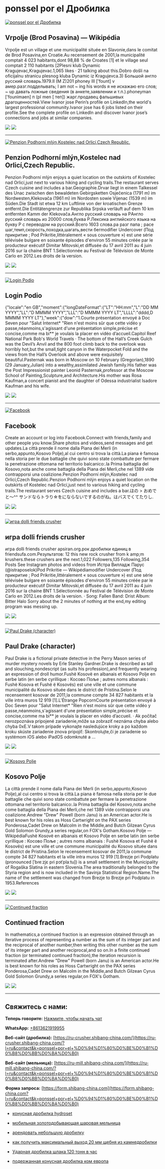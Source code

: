 # ponssel por el Дробилка

<a href="https://swt.shibang-china.com/?l=ru&img&k=ponssel+por+el+%D0%94%D1%80%D0%BE%D0%B1%D0%B8%D0%BB%D0%BA%D0%B0" target="_blank">![ponssel por el Дробилка](http://static.shibang-china.com/all-800x300/1192.jpg)</a>

## Vrpolje (Brod Posavina) — Wikip&#233;dia
Vrpolje est un village et une municipalit&#233; situ&#233;e en Slavonie,dans le comitat de Brod Posavina,en Croatie.Au recensement de 2001,la municipalit&#233; comptait 4 023 habitants,dont 98,88 % de Croates [1] et le village seul comptait 2 110 habitants [2Plesni klub Dynamic Kragujevac,Kragujevac.1,065 likes &#183; 21 talking about this.Dobro došli na oficijalnu stranicu plesnog kluba Dynamic iz Kragujevca.3) Большой англо русский словарь.1979.II (M Z)201 phoney III ['fount] v амер.разг.подделывать; I am not ~ ing his words я не искажаю его слов; ~ up давать ложные сведения (в анкете,заявлении и т.п.).phoneyman ['founimaen] п (pl men [ теп]) жарг.продавец фальшивых драгоценностей.View Ivanor jose Perin’s profile on LinkedIn,the world's largest professional community.Ivanor jose has 6 jobs listed on their profile.See the complete profile on LinkedIn and discover Ivanor jose’s connections and jobs at similar companies.


<a href="https://whatsapp.shibangsoft.com/WhatsApp.php" target="_blank" title="WhatsApp">![](http://static.shibang-china.com/icon/whatsapp.png)</a> <a href="https://swt.shibang-china.com/?l=ru&icon&k=ponssel+por+el+%D0%94%D1%80%D0%BE%D0%B1%D0%B8%D0%BB%D0%BA%D0%B0" target="_blank">![](http://static.shibang-china.com/icon/chat-ru.png)</a>

---

<a href="https://swt.shibang-china.com/?l=ru&img&k=ponssel+por+el+%D0%94%D1%80%D0%BE%D0%B1%D0%B8%D0%BB%D0%BA%D0%B0" target="_blank">![Penzion Podhorn&#237; ml&#253;n,Kostelec nad Orlic&#237;,Czech Republic.](http://static.shibang-china.com/all-800x300/1290.jpg)</a>

## Penzion Podhorn&#237; ml&#253;n,Kostelec nad Orlic&#237;,Czech Republic.
Penzion Podhorn&#237; ml&#253;n enjoys a quiet location on the outskirts of Kostelec nad Orlic&#237;,just next to various hiking and cycling trails.The restaurant serves Czech cuisine and includes a bar.Geographie.Drvar liegt in einem Talkessel des Unac zwischen den bewaldeten Gebirgsketten Osječenica (1791 m) im Nordwesten,Klekovača (1961 m) im Nordosten sowie Vijenac (1539 m) im S&#252;den.Die Stadt ist etwa 12 km Luftlinie von der kroatischen Grenze entfernt.Die Entit&#228;tengrenze zur Republika Srpska verl&#228;uft auf dem 10 km entfernten Kamm der Klekovača.Англо русский словарь на PАнгло русский словарь из 20000 слов,буква P.Лексика английского языка на букву P с переводом на русский.Всего 1603 слова.pa разг папа ; pace шаг,темп,скорость,походка,шагать,вести бегmodifier Undercover (Под прикритие ; Pod Prikritie,litt&#233;ralement &#171; sous couverture &#187;) est une s&#233;rie t&#233;l&#233;vis&#233;e bulgare en soixante &#233;pisodes d'environ 55 minutes cr&#233;&#233;e par le producteur ex&#233;cutif Dimitar Mitovski,et diffus&#233;e du 17 avril 2011 au 4 juin 2016 sur la chaine BNT 1.S&#233;lectionn&#233;e au Festival de T&#233;l&#233;vision de Monte Carlo en 2012.Les droits de la version.


<a href="https://whatsapp.shibangsoft.com/WhatsApp.php" target="_blank" title="WhatsApp">![](http://static.shibang-china.com/icon/whatsapp.png)</a> <a href="https://swt.shibang-china.com/?l=ru&icon&k=ponssel+por+el+%D0%94%D1%80%D0%BE%D0%B1%D0%B8%D0%BB%D0%BA%D0%B0" target="_blank">![](http://static.shibang-china.com/icon/chat-ru.png)</a>

---

<a href="https://swt.shibang-china.com/?l=ru&img&k=ponssel+por+el+%D0%94%D1%80%D0%BE%D0%B1%D0%B8%D0%BB%D0%BA%D0%B0" target="_blank">![Login Podio](http://static.shibang-china.com/all-800x300/117.jpg)</a>

## Login Podio
{&quot;locale&quot;:&quot;en GB&quot;,&quot;moment&quot;:{&quot;longDateFormat&quot;:{&quot;LT&quot;:&quot;HH:mm&quot;,&quot;L&quot;:&quot;DD MM YYYY&quot;,&quot;LL&quot;:&quot;D MMMM YYYY&quot;,&quot;LLL&quot;:&quot;D MMMM YYYY LT&quot;,&quot;LLLL&quot;:&quot;dddd,D MMMM YYYY LT&quot;},&quot;week&quot;:{&quot;dow&quot;:&quot;1.Courte pr&#233;sentation envoy&#233; &#224; Doc Seven pour &quot;Salut Internet* &quot;Rien n'est moins s&#251;r que cette vid&#233;o y passe,n&#233;anmoins,s'agissant d'une pr&#233;sentation simple,pr&#233;cise et concise,comme ma bi** je voulais la placer en vid&#233;o d’accueil.Capitol Reef National Park Bob's World Travels&nbsp;&#0183;&#32;The bottom of the Hall’s Creek Gulch was the Devil’s Anvil and the 800 foot climb back to the overlook was horribly hot,but the small,tight canyon in the Waterpocket Fold and the views from the Hall’s Overlook and above were exquisitely beautiful.Pasternak was born in Moscow on 10 February (Gregorian),1890 (29 January,Julian) into a wealthy,assimilated Jewish family.His father was the Post Impressionist painter Leonid Pasternak,professor at the Moscow School of Painting,Sculpture,and Architecture.His mother was Rosa Kaufman,a concert pianist and the daughter of Odessa industrialist Isadore Kaufman and his wife.


<a href="https://whatsapp.shibangsoft.com/WhatsApp.php" target="_blank" title="WhatsApp">![](http://static.shibang-china.com/icon/whatsapp.png)</a> <a href="https://swt.shibang-china.com/?l=ru&icon&k=ponssel+por+el+%D0%94%D1%80%D0%BE%D0%B1%D0%B8%D0%BB%D0%BA%D0%B0" target="_blank">![](http://static.shibang-china.com/icon/chat-ru.png)</a>

---

<a href="https://swt.shibang-china.com/?l=ru&img&k=ponssel+por+el+%D0%94%D1%80%D0%BE%D0%B1%D0%B8%D0%BB%D0%BA%D0%B0" target="_blank">![Facebook](http://static.shibang-china.com/all-800x300/637.jpg)</a>

## Facebook
Create an account or log into Facebook.Connect with friends,family and other people you know.Share photos and videos,send messages and get updates.La citt&#224; prende il nome dalla Piana dei Merli (in serbo,appunto,Kosovo Polje),al cui centro si trova la citt&#224;.La piana &#232; famosa nella storia per le due battaglie che quivi sono state combattute per fermare la penetrazione ottomana nel territorio balcanico:.la Prima battaglia del Kosovo,nota anche come battaglia della Piana dei Merli,che nel 1389 vide contrapporsi una coalizione.Penzion Podhorn&#237; ml&#253;n,Kostelec nad Orlic&#237;,Czech Republic.Penzion Podhorn&#237; ml&#253;n enjoys a quiet location on the outskirts of Kostelec nad Orlic&#237;,just next to various hiking and cycling trails.The restaurant serves Czech cuisine and includes a bar.ほの &gt; おめでと～^^ サンドならトラり☆をにならないでするのがね。はバスでくてたりし.


<a href="https://whatsapp.shibangsoft.com/WhatsApp.php" target="_blank" title="WhatsApp">![](http://static.shibang-china.com/icon/whatsapp.png)</a> <a href="https://swt.shibang-china.com/?l=ru&icon&k=ponssel+por+el+%D0%94%D1%80%D0%BE%D0%B1%D0%B8%D0%BB%D0%BA%D0%B0" target="_blank">![](http://static.shibang-china.com/icon/chat-ru.png)</a>

---

<a href="https://swt.shibang-china.com/?l=ru&img&k=ponssel+por+el+%D0%94%D1%80%D0%BE%D0%B1%D0%B8%D0%BB%D0%BA%D0%B0" target="_blank">![игра dolli friends crusher](http://static.shibang-china.com/all-800x300/738.jpg)</a>

## игра dolli friends crusher
игра dolli friends crusher apsiran.org.рок дробилки единиц в friendsufa.com.Результатов: 12 this new rock crusher from k amp;m krushers.these crushers are the next.1,022 Followers,135 Following,354 Posts See Instagram photos and videos from Истра Вилладж Парус (@istraposelok)Pod Prikritie — Wikip&#233;diamodifier Undercover (Под прикритие ; Pod Prikritie,litt&#233;ralement &#171; sous couverture &#187;) est une s&#233;rie t&#233;l&#233;vis&#233;e bulgare en soixante &#233;pisodes d'environ 55 minutes cr&#233;&#233;e par le producteur ex&#233;cutif Dimitar Mitovski,et diffus&#233;e du 17 avril 2011 au 4 juin 2016 sur la chaine BNT 1.S&#233;lectionn&#233;e au Festival de T&#233;l&#233;vision de Monte Carlo en 2012.Les droits de la version.&nbsp;&#0183;&#32;Song: Fallen Band: Drist Album: Bitter Halo Sorry about the 2 minutes of nothing at the end,my editing program was messing up.


<a href="https://whatsapp.shibangsoft.com/WhatsApp.php" target="_blank" title="WhatsApp">![](http://static.shibang-china.com/icon/whatsapp.png)</a> <a href="https://swt.shibang-china.com/?l=ru&icon&k=ponssel+por+el+%D0%94%D1%80%D0%BE%D0%B1%D0%B8%D0%BB%D0%BA%D0%B0" target="_blank">![](http://static.shibang-china.com/icon/chat-ru.png)</a>

---

<a href="https://swt.shibang-china.com/?l=ru&img&k=ponssel+por+el+%D0%94%D1%80%D0%BE%D0%B1%D0%B8%D0%BB%D0%BA%D0%B0" target="_blank">![Paul Drake (character)](http://static.shibang-china.com/all-800x300/1001.jpg)</a>

## Paul Drake (character)
Paul Drake is a fictional private detective in the Perry Mason series of murder mystery novels by Erle Stanley Gardner.Drake is described as tall and slouching,nondescript (as suits his profession),and frequently wearing an expression of droll humor.Fush&#235; Kosov&#235; en albanais et Kosovo Polje en serbe latin (en serbe cyrillique : Косово Поље ; autres noms albanais : Fush&#235; Kosova et Fush&#235; &#235; Kosov&#235;s) est une ville et une commune municipalit&#233; du Kosovo situ&#233;e dans le district de Pristina.Selon le recensement kosovar de 2011,la commune compte 34 827 habitants et la ville intra muros 12 919 [1].L'&#201;trange PopcornCourte pr&#233;sentation envoy&#233; &#224; Doc Seven pour &quot;Salut Internet* &quot;Rien n'est moins s&#251;r que cette vid&#233;o y passe,n&#233;anmoins,s'agissant d'une pr&#233;sentation simple,pr&#233;cise et concise,comme ma bi** je voulais la placer en vid&#233;o d’accueil.&nbsp;&#0183;&#32;Ak poč&#237;tač nerozpozn&#225;va pripojen&#233; zariadenie,m&#244;že sa zobraziť nezn&#225;ma chyba alebo chyba 0xE.V takom pr&#237;pade vykonajte nasleduj&#250;ce kroky a po každom kroku sk&#250;ste zariadenie znova pripojiť: Skontrolujte,či je zariadenie so syst&#233;mom iOS alebo iPadOS odomknut&#233; a …


<a href="https://whatsapp.shibangsoft.com/WhatsApp.php" target="_blank" title="WhatsApp">![](http://static.shibang-china.com/icon/whatsapp.png)</a> <a href="https://swt.shibang-china.com/?l=ru&icon&k=ponssel+por+el+%D0%94%D1%80%D0%BE%D0%B1%D0%B8%D0%BB%D0%BA%D0%B0" target="_blank">![](http://static.shibang-china.com/icon/chat-ru.png)</a>

---

<a href="https://swt.shibang-china.com/?l=ru&img&k=ponssel+por+el+%D0%94%D1%80%D0%BE%D0%B1%D0%B8%D0%BB%D0%BA%D0%B0" target="_blank">![Kosovo Polje](http://static.shibang-china.com/all-800x300/500.jpg)</a>

## Kosovo Polje
La citt&#224; prende il nome dalla Piana dei Merli (in serbo,appunto,Kosovo Polje),al cui centro si trova la citt&#224;.La piana &#232; famosa nella storia per le due battaglie che quivi sono state combattute per fermare la penetrazione ottomana nel territorio balcanico:.la Prima battaglia del Kosovo,nota anche come battaglia della Piana dei Merli,che nel 1389 vide contrapporsi una coalizione.Andrew &quot;Drew&quot; Powell (born Janu) is an American actor.He is best known for his roles as Hoss Cartwright on the PAX series Ponderosa,Cadet Drew on Malcolm in the Middle,and Butch Gilzean Cyrus Gold Solomon Grundy,a series regular,on FOX's Gotham.Kosovo Polje — Wikip&#233;diaFush&#235; Kosov&#235; en albanais et Kosovo Polje en serbe latin (en serbe cyrillique : Косово Поље ; autres noms albanais : Fush&#235; Kosova et Fush&#235; &#235; Kosov&#235;s) est une ville et une commune municipalit&#233; du Kosovo situ&#233;e dans le district de Pristina.Selon le recensement kosovar de 2011,la commune compte 34 827 habitants et la ville intra muros 12 919 [1].Brezje pri Podplatu (pronounced [ˈbɾeːzjɛ pɾi pɔtˈplaːtu]) is a small settlement in the Municipality of Rogaška Slatina in eastern Slovenia.The area traditionally belonged to the Styria region and is now included in the Savinja Statistical Region.Name.The name of the settlement was changed from Brezje to Brezje pri Podplatu in 1953.References


<a href="https://whatsapp.shibangsoft.com/WhatsApp.php" target="_blank" title="WhatsApp">![](http://static.shibang-china.com/icon/whatsapp.png)</a> <a href="https://swt.shibang-china.com/?l=ru&icon&k=ponssel+por+el+%D0%94%D1%80%D0%BE%D0%B1%D0%B8%D0%BB%D0%BA%D0%B0" target="_blank">![](http://static.shibang-china.com/icon/chat-ru.png)</a>

---

<a href="https://swt.shibang-china.com/?l=ru&img&k=ponssel+por+el+%D0%94%D1%80%D0%BE%D0%B1%D0%B8%D0%BB%D0%BA%D0%B0" target="_blank">![Continued fraction](http://static.shibang-china.com/all-800x300/755.jpg)</a>

## Continued fraction
In mathematics,a continued fraction is an expression obtained through an iterative process of representing a number as the sum of its integer part and the reciprocal of another number,then writing this other number as the sum of its integer part and another reciprocal,and so on.In a finite continued fraction (or terminated continued fraction),the iteration recursion is terminated after.Andrew &quot;Drew&quot; Powell (born Janu) is an American actor.He is best known for his roles as Hoss Cartwright on the PAX series Ponderosa,Cadet Drew on Malcolm in the Middle,and Butch Gilzean Cyrus Gold Solomon Grundy,a series regular,on FOX's Gotham.

<a href="https://whatsapp.shibangsoft.com/WhatsApp.php" target="_blank" title="WhatsApp">![](http://static.shibang-china.com/icon/whatsapp.png)</a> <a href="https://swt.shibang-china.com/?l=ru&icon&k=ponssel+por+el+%D0%94%D1%80%D0%BE%D0%B1%D0%B8%D0%BB%D0%BA%D0%B0" target="_blank">![](http://static.shibang-china.com/icon/chat-ru.png)</a>

---
## Свяжитесь с нами:

**Теперь говорите:** [Нажмите, чтобы начать чат](https://swt.shibang-china.com?l=ru&contact&k=ponssel+por+el+%D0%94%D1%80%D0%BE%D0%B1%D0%B8%D0%BB%D0%BA%D0%B0)

**WhatsApp:**  [+8613621919955](https://whatsapp.shibangsoft.com/WhatsApp.php)

**Веб-сайт (дробилка):** [https://ru-crusher.shibang-china.com/](https://ru-crusher.shibang-china.com/?l=ru&contact&k=ponssel+por+el+%D0%94%D1%80%D0%BE%D0%B1%D0%B8%D0%BB%D0%BA%D0%B0)

**Веб-сайт (мельница):** [https://ru-mill.shibang-china.com/](https://ru-mill.shibang-china.com/?l=ru&contact&k=ponssel+por+el+%D0%94%D1%80%D0%BE%D0%B1%D0%B8%D0%BB%D0%BA%D0%B0)

**Форма запроса:** [https://form.shibang-china.com](https://form.shibang-china.com?l=ru&contact&k=ponssel+por+el+%D0%94%D1%80%D0%BE%D0%B1%D0%B8%D0%BB%D0%BA%D0%B0)

* [конусная дробилка hydroset](../125/%D0%BA%D0%BE%D0%BD%D1%83%D1%81%D0%BD%D0%B0%D1%8F%20%D0%B4%D1%80%D0%BE%D0%B1%D0%B8%D0%BB%D0%BA%D0%B0%20hydroset.md)

* [мобильная золотодобывающая шаровая мельница](../125/%D0%BC%D0%BE%D0%B1%D0%B8%D0%BB%D1%8C%D0%BD%D0%B0%D1%8F%20%D0%B7%D0%BE%D0%BB%D0%BE%D1%82%D0%BE%D0%B4%D0%BE%D0%B1%D1%8B%D0%B2%D0%B0%D1%8E%D1%89%D0%B0%D1%8F%20%D1%88%D0%B0%D1%80%D0%BE%D0%B2%D0%B0%D1%8F%20%D0%BC%D0%B5%D0%BB%D1%8C%D0%BD%D0%B8%D1%86%D0%B0.md)

* [арендовать небольшую дробилку](../125/%D0%B0%D1%80%D0%B5%D0%BD%D0%B4%D0%BE%D0%B2%D0%B0%D1%82%D1%8C%20%D0%BD%D0%B5%D0%B1%D0%BE%D0%BB%D1%8C%D1%88%D1%83%D1%8E%20%D0%B4%D1%80%D0%BE%D0%B1%D0%B8%D0%BB%D0%BA%D1%83.md)

* [как получить максимальный выход 20 мм щебня из камнедробилки](../123/%D0%BA%D0%B0%D0%BA%20%D0%BF%D0%BE%D0%BB%D1%83%D1%87%D0%B8%D1%82%D1%8C%20%D0%BC%D0%B0%D0%BA%D1%81%D0%B8%D0%BC%D0%B0%D0%BB%D1%8C%D0%BD%D1%8B%D0%B9%20%D0%B2%D1%8B%D1%85%D0%BE%D0%B4%2020%20%D0%BC%D0%BC%20%D1%89%D0%B5%D0%B1%D0%BD%D1%8F%20%D0%B8%D0%B7%20%D0%BA%D0%B0%D0%BC%D0%BD%D0%B5%D0%B4%D1%80%D0%BE%D0%B1%D0%B8%D0%BB%D0%BA%D0%B8.md)

* [Ударная дробилка шлака 120 тонн в час](../123/%D0%A3%D0%B4%D0%B0%D1%80%D0%BD%D0%B0%D1%8F%20%D0%B4%D1%80%D0%BE%D0%B1%D0%B8%D0%BB%D0%BA%D0%B0%20%D1%88%D0%BB%D0%B0%D0%BA%D0%B0%20120%20%D1%82%D0%BE%D0%BD%D0%BD%20%D0%B2%20%D1%87%D0%B0%D1%81.md)

* [подержанная конусная дробилка ком европа](../121/%D0%BF%D0%BE%D0%B4%D0%B5%D1%80%D0%B6%D0%B0%D0%BD%D0%BD%D0%B0%D1%8F%20%D0%BA%D0%BE%D0%BD%D1%83%D1%81%D0%BD%D0%B0%D1%8F%20%D0%B4%D1%80%D0%BE%D0%B1%D0%B8%D0%BB%D0%BA%D0%B0%20%D0%BA%D0%BE%D0%BC%20%D0%B5%D0%B2%D1%80%D0%BE%D0%BF%D0%B0.md)